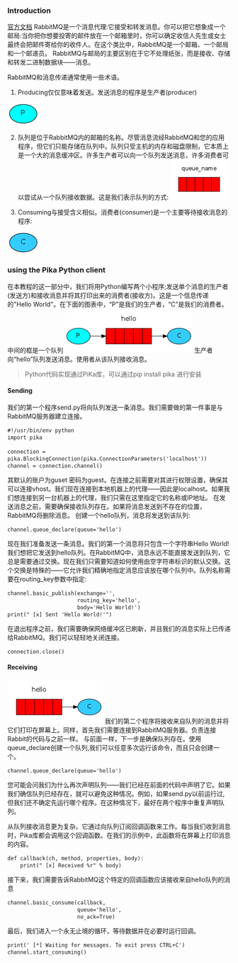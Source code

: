 ### Introduction
[官方文档](http://www.rabbitmq.com/tutorials/tutorial-one-python.html)
RabbitMQ是一个消息代理:它接受和转发消息。你可以把它想象成一个邮局:当你把你想要投寄的邮件放在一个邮箱里时，你可以确定收信人先生或女士最终会把邮件寄给你的收件人。在这个类比中，RabbitMQ是一个邮箱、一个邮局和一个邮递员。
RabbitMQ与邮局的主要区别在于它不处理纸张，而是接收、存储和转发二进制数据块——消息。

RabbitMQ和消息传递通常使用一些术语。

1. Producing仅仅意味着发送。发送消息的程序是生产者(producer)

![](assets/markdown-img-paste-20181102152114601.png)

2. 队列是位于RabbitMQ内的邮箱的名称。尽管消息流经RabbitMQ和您的应用程序，但它们只能存储在队列中。队列只受主机的内存和磁盘限制，它本质上是一个大的消息缓冲区。许多生产者可以向一个队列发送消息，许多消费者可以尝试从一个队列接收数据。这是我们表示队列的方式:
![](assets/markdown-img-paste-20181102152059106.png)

3. Consuming与接受含义相似。消费者(consumer)是一个主要等待接收消息的程序:

![](assets/markdown-img-paste-20181102152329170.png)


### using the Pika Python client

在本教程的这一部分中，我们将用Python编写两个小程序;发送单个消息的生产者(发送方)和接收消息并将其打印出来的消费者(接收方)。这是一个信息传递的"Hello World"。在下面的图表中，“P”是我们的生产者，“C”是我们的消费者。中间的框是一个队列
![](assets/markdown-img-paste-20181102155236771.png)
生产者向“hello”队列发送消息。使用者从该队列接收消息。

>Python代码实现通过PiKa库，可以通过pip install pika 进行安装

#### Sending

我们的第一个程序send.py将向队列发送一条消息。我们需要做的第一件事是与RabbitMQ服务器建立连接。

```
#!/usr/bin/env python
import pika

connection = pika.BlockingConnection(pika.ConnectionParameters('localhost'))
channel = connection.channel()
```

其默认的账户为guset 密码为guest。在连接之前需要对其进行权限设置，确保其可以连接vhost。我们现在连接到本地机器上的代理——因此是localhost。如果我们想连接到另一台机器上的代理，我们只需在这里指定它的名称或IP地址。
在发送消息之前，需要确保接收队列存在。如果将消息发送到不存在的位置，RabbitMQ将删除消息。
创建一个hello队列，消息将发送到该队列:
```
channel.queue_declare(queue='hello')
```

现在我们准备发送一条消息。我们的第一个消息将只包含一个字符串Hello World!我们想把它发送到hello队列。在RabbitMQ中，消息永远不能直接发送到队列，它总是需要通过交换。现在我们只需要知道如何使用由空字符串标识的默认交换。这个交换是特殊的——它允许我们精确地指定消息应该放在哪个队列中。队列名称需要在routing_key参数中指定:

```
channel.basic_publish(exchange='',
                      routing_key='hello',
                      body='Hello World!')
print(" [x] Sent 'Hello World!'")

```

在退出程序之前，我们需要确保网络缓冲区已刷新，并且我们的消息实际上已传递给RabbitMQ。我们可以轻轻地关闭连接。

```
connection.close()
```

#### Receiving

![](assets/markdown-img-paste-20181102184506514.png)
我们的第二个程序将接收来自队列的消息并将它们打印在屏幕上。同样，首先我们需要连接到RabbitMQ服务器。负责连接Rabbit的代码与之前一样。
与前面一样，下一步是确保队列存在。使用queue_declare创建一个队列,我们可以任意多次运行该命令，而且只会创建一个。

```
channel.queue_declare(queue='hello')
```
您可能会问我们为什么再次声明队列——我们已经在前面的代码中声明了它。如果我们确信队列已经存在，就可以避免这种情况。例如，如果send.py以前运行过,但我们还不确定先运行哪个程序。在这种情况下，最好在两个程序中重复声明队列。

从队列接收消息更为复杂。它通过向队列订阅回调函数来工作。每当我们收到消息时，Pika库都会调用这个回调函数。在我们的示例中，此函数将在屏幕上打印消息的内容。
```
def callback(ch, method, properties, body):
    print(" [x] Received %r" % body)
```

接下来，我们需要告诉RabbitMQ这个特定的回调函数应该接收来自hello队列的消息

```
channel.basic_consume(callback,
                      queue='hello',
                      no_ack=True)
```

最后，我们进入一个永无止境的循环，等待数据并在必要时运行回调。

```
print(' [*] Waiting for messages. To exit press CTRL+C')
channel.start_consuming()
```

